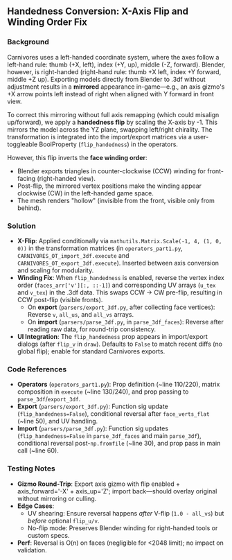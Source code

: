 ## Handedness Conversion: X-Axis Flip and Winding Order Fix

### Background
Carnivores uses a left-handed coordinate system, where the axes follow a left-hand rule: thumb (+X, left), index (+Y, up), middle (-Z, forward). Blender, however, is right-handed (right-hand rule: thumb +X left, index +Y forward, middle +Z up). Exporting models directly from Blender to .3df without adjustment results in a **mirrored** appearance in-game—e.g., an axis gizmo's +X arrow points left instead of right when aligned with Y forward in front view.

To correct this mirroring without full axis remapping (which could misalign up/forward), we apply a **handedness flip** by scaling the X-axis by -1. This mirrors the model across the YZ plane, swapping left/right chirality. The transformation is integrated into the import/export matrices via a user-toggleable BoolProperty (`flip_handedness`) in the operators.

However, this flip inverts the **face winding order**:
- Blender exports triangles in counter-clockwise (CCW) winding for front-facing (right-handed view).
- Post-flip, the mirrored vertex positions make the winding appear clockwise (CW) in the left-handed game space.
- The mesh renders "hollow" (invisible from the front, visible only from behind).

### Solution
- **X-Flip**: Applied conditionally via `mathutils.Matrix.Scale(-1, 4, (1, 0, 0))` in the transformation matrices (in `operators_part1.py`, `CARNIVORES_OT_import_3df.execute` and `CARNIVORES_OT_export_3df.execute`). Inserted between axis conversion and scaling for modularity.
- **Winding Fix**: When `flip_handedness` is enabled, reverse the vertex index order (`faces_arr['v'][:, ::-1]`) and corresponding UV arrays (`u_tex` and `v_tex`) in the .3df data. This swaps CCW → CW pre-flip, resulting in CCW post-flip (visible fronts).
  - On **export** (`parsers/export_3df.py`, after collecting face vertices): Reverse `v`, `all_us`, and `all_vs` arrays.
  - On **import** (`parsers/parse_3df.py`, in `parse_3df_faces`): Reverse after reading raw data, for round-trip consistency.
- **UI Integration**: The `flip_handedness` prop appears in import/export dialogs (after `flip_v` in `draw`). Defaults to `False` to match recent diffs (no global flip); enable for standard Carnivores exports.

### Code References
- **Operators** (`operators_part1.py`): Prop definition (~line 110/220), matrix composition in `execute` (~line 130/240), and prop passing to `parse_3df`/`export_3df`.
- **Export** (`parsers/export_3df.py`): Function sig update (`flip_handedness=False`), conditional reversal after `face_verts_flat` (~line 50), and UV handling.
- **Import** (`parsers/parse_3df.py`): Function sig updates (`flip_handedness=False` in `parse_3df_faces` and main `parse_3df`), conditional reversal post-`np.fromfile` (~line 30), and prop pass in main call (~line 60).

### Testing Notes
- **Gizmo Round-Trip**: Export axis gizmo with flip enabled + axis_forward='-X' + axis_up='Z'; import back—should overlay original without mirroring or culling.
- **Edge Cases**: 
  - UV shearing: Ensure reversal happens *after* V-flip (`1.0 - all_vs`) but *before* optional `flip_u/v`.
  - No-flip mode: Preserves Blender winding for right-handed tools or custom specs.
- **Perf**: Reversal is O(n) on faces (negligible for <2048 limit); no impact on validation.